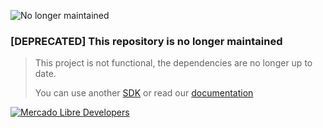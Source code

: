 ![No longer maintained](https://img.shields.io/badge/Maintenance-OFF-red.svg)
### [DEPRECATED] This repository is no longer maintained
> This project is not functional, the dependencies are no longer up to date.
>
> You can use another [SDK](https://developers.mercadolibre.com/herramientas) or read our [documentation](https://developers.mercadolibre.com)

[![Mercado Libre Developers](https://user-images.githubusercontent.com/1153516/73021269-043c2d80-3e06-11ea-8d0e-6e91441c2900.png)](https://developers.mercadolibre.com)
